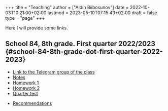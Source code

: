 +++
title = "Teaching"
author = ["Aidin Biibosunov"]
date = 2022-10-03T10:21:00+02:00
lastmod = 2023-05-10T07:15:43+02:00
draft = false
type = "page"
+++

Here I will provide some links.


## School 84, 8th grade. First quarter 2022/2023 {#school-84-8th-grade-dot-first-quarter-2022-2023}

-   [Link to the Telegram group of the class](https://t.me/+edfnmw-7YlplMTdi)
-   [Notes](https://drive.google.com/drive/folders/1CKcaU-8RLLfkq7hiw9vfbSwG%5FpN51qfE?usp=sharing)
-   [Homework 1](https://docs.google.com/forms/d/e/1FAIpQLSdX4HIsTjAgNZGibNHZjAmzOBeZW8-6ocxJ80JXxBvg-MUnEA/viewform?usp=sf%5Flink)
-   [Homework 2](https://forms.gle/FjEktjxaboMudPto8)
-   [Quarter test](/html_files/grade_8_physics.html)

<!--listend-->

-   [Recommendations](/html_files/recommendations.html)